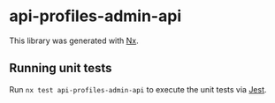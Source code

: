 # api-profiles-admin-api

This library was generated with [Nx](https://nx.dev).

## Running unit tests

Run `nx test api-profiles-admin-api` to execute the unit tests via [Jest](https://jestjs.io).
